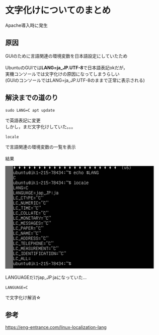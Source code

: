 # 文字化けについてのまとめ
Apache導入時に発生

## 原因
GUIのために言語関連の環境変数を日本語設定にしていたため<br>
<br>
UbuntuのGUIでは**LANG=ja_JP.UTF-8**で日本語表記okだが，<br>実機コンソールでは文字化けの原因になってしまうらしい<br>
(GUIのコンソールではLANG=ja_JP.UTF-8のままで正常に表示される)<br>

## 解決までの道のり

```
sudo LANG=C apt update
```
で英語表記に変更<br>
しかし，まだ文字化けしていた。。。
```
locale
```
で言語関連の環境変数の一覧を表示<br>
<br>
結果<br>

<img src="./PrtSc/LANG.png">

LANGUAGEだけjap_JP:jaになっていた...

```
LANGUAGE=C
```
で文字化け解消☆

## 参考
https://eng-entrance.com/linux-localization-lang
